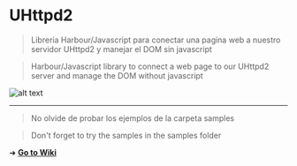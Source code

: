 UHttpd2
=======

>Libreria Harbour/Javascript para conectar una pagina web a nuestro servidor UHttpd2 y manejar el DOM sin javascript

>Harbour/Javascript library to connect a web page to our UHttpd2 server and manage the DOM without javascript


![alt text](https://i.postimg.cc/4NWB6QNR/concept.gif)

---------

>No olvide de probar los ejemplos de la carpeta samples

>Don't forget to try the samples in the samples folder


➜ [**Go to Wiki**](https://github.com/carles9000/uhttpd2/wiki/Concept)
